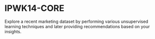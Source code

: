 # IPWK14-CORE
Explore a recent marketing dataset by performing various unsupervised learning techniques and later providing recommendations based on your insights.
